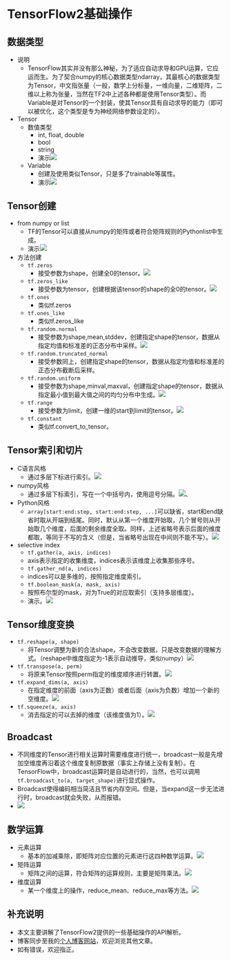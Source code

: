 # TensorFlow2基础操作


## 数据类型
- 说明
  - TensorFlow其实并没有那么神秘，为了适应自动求导和GPU运算，它应运而生。为了契合numpy的核心数据类型ndarray，其最核心的数据类型为Tensor，中文指张量（一般，数学上分标量，一维向量，二维矩阵，二维以上称为张量，当然在TF2中上述各种都是使用Tensor类型）。而Variable是对Tensor的一个封装，使其Tensor具有自动求导的能力（即可以被优化，这个类型是专为神经网络参数设定的）。
- Tensor
  - 数值类型
    - int, float, double
    - bool
    - string
    - 演示![](./asset/datatype.png)
  - Variable
    - 创建及使用类似Tensor，只是多了trainable等属性。
    - 演示![](./asset/variable.png)


## Tensor创建
- from numpy or list
  - TF的Tensor可以直接从numpy的矩阵或者符合矩阵规则的Pythonlist中生成。
  - 演示![](./asset/from_np.png)
- 方法创建
  - `tf.zeros`
    - 接受参数为shape，创建全0的tensor。![](./asset/zeros.png)
  - `tf.zeros_like`
    - 接受参数为tensor，创建根据该tensor的shape的全0的tensor。![](./asset/zeros_like.png)
  - `tf.ones`
    - 类似tf.zeros
  - `tf.ones_like`
    - 类似tf.zeros_like
  - `tf.random.normal`
    - 接受参数为shape,mean,stddev，创建指定shape的tensor，数据从指定均值和标准差的正态分布中采样。![](./asset/normal.png)
  - `tf.random.truncated_normal`
    - 接受参数同上，创建指定shape的tensor，数据从指定均值和标准差的正态分布截断后采样。
  - `tf.random.uniform`
    - 接受参数为shape,minval,maxval，创建指定shape的tensor，数据从指定最小值到最大值之间的均匀分布中生成。![](./asset/uniform.png)
  - `tf.range`
    - 接受参数为limit，创建一维的start到limit的tensor。![](./asset/range.png)
  - `tf.constant`
    - 类似tf.convert_to_tensor。


## Tensor索引和切片
- C语言风格
  - 通过多层下标进行索引。![](./asset/c_index.png)
- numpy风格
  - 通过多层下标索引，写在一个中括号内，使用逗号分隔。![](./asset/np_index.png)、
- Python风格
  - `array[start:end:step, start:end:step, ...]`可以缺省，start和end缺省时取从开端到结尾。同时，默认从第一个维度开始取，几个冒号则从开始取几个维度，后面的剩余维度全取。同样，上述省略号表示后面的维度都取，等同于不写的含义（但是，当省略号出现在中间则不能不写）。![](./asset/slice.png)
- selective index
  - `tf.gather(a, axis, indices)`
  - axis表示指定的收集维度，indices表示该维度上收集那些序号。
  - `tf.gather_nd(a, indices)`
  - indices可以是多维的，按照指定维度索引。
  - `tf.boolean_mask(a, mask, axis)`
  - 按照布尔型的mask，对为True的对应取索引（支持多层维度）。
  - 演示。![](./asset/selective.png)


## Tensor维度变换
- `tf.reshape(a, shape)`
  - 将Tensor调整为新的合法shape，不会改变数据，只是改变数据的理解方式。（reshape中维度指定为-1表示自动推导，类似numpy）![](./asset/reshape.png)
- `tf.transpose(a, perm)`
  - 将原来Tensor按照perm指定的维度顺序进行转置。![](./asset/transpose.png)
- `tf.expand_dims(a, axis)`
  - 在指定维度的前面（axis为正数）或者后面（axis为负数）增加一个新的空维度。![](./asset/expand.png)
- `tf.squeeze(a, axis)`
  - 消去指定的可以去掉的维度（该维度值为1）。![](./asset/squeeze.png)
  

## Broadcast
- 不同维度的Tensor进行相关运算时需要维度进行统一，broadcast一般是先增加空维度再沿着这个维度复制原数据（事实上存储上没有复制）。在TensorFlow中，broadcast运算时是自动进行的，当然，也可以调用`tf.broadcast_to(a, target_shape)`进行显式操作。
- Broadcast使得编码相当简洁且节省内存空间。但是，当expand这一步无法进行时，broadcast就会失败，从而报错。
- ![](./asset/broadcast.png)


## 数学运算
- 元素运算
  - 基本的加减乘除，即矩阵对应位置的元素进行这四种数学运算。![](./asset/math.png)
- 矩阵运算
  - 矩阵之间的运算，符合矩阵的运算规则，主要是矩阵乘法。![](./asset/mul.png)
- 维度运算
  - 某一个维度上的操作，reduce_mean、reduce_max等方法。![](./asset/reduce.png)


## 补充说明
- 本文主要讲解了TensorFlow2提供的一些基础操作的API解析。
- 博客同步至我的[个人博客网站](https://luanshiyinyang.github.io/tensorflow2/2019/09/30/BasicOperations/)，欢迎浏览其他文章。
- 如有错误，欢迎指正。
